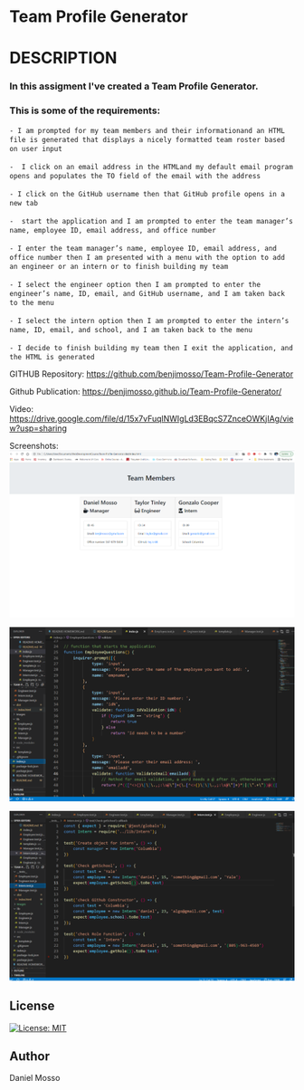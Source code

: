 # Team Profile Generator

# DESCRIPTION
### In this assigment I've created a Team Profile Generator. 
### This is some of the requirements:
    - I am prompted for my team members and their informationand an HTML file is generated that displays a nicely formatted team roster based on user input

    -  I click on an email address in the HTMLand my default email program opens and populates the TO field of the email with the address

    - I click on the GitHub username then that GitHub profile opens in a new tab

    -  start the application and I am prompted to enter the team manager’s name, employee ID, email address, and office number
    
    - I enter the team manager’s name, employee ID, email address, and office number then I am presented with a menu with the option to add an engineer or an intern or to finish building my team

    - I select the engineer option then I am prompted to enter the engineer’s name, ID, email, and GitHub username, and I am taken back to the menu

    - I select the intern option then I am prompted to enter the intern’s name, ID, email, and school, and I am taken back to the menu

    - I decide to finish building my team then I exit the application, and the HTML is generated


GITHUB Repository:
https://github.com/benjimosso/Team-Profile-Generator

Github Publication:
https://benjimosso.github.io/Team-Profile-Generator/

Video:
https://drive.google.com/file/d/15x7vFuqlNWIgLd3EBqcS7ZnceOWKjIAg/view?usp=sharing

Screenshots:
![Screenshot](https://github.com/benjimosso/Team-Profile-Generator/blob/main/Images/Screenshot1.PNG)

![Screenshot](https://github.com/benjimosso/Team-Profile-Generator/blob/main/Images/Screenshot2.PNG)

![Screenshot](https://github.com/benjimosso/Team-Profile-Generator/blob/main/Images/Screenshot3.PNG)

## License
[![License: MIT](https://img.shields.io/badge/License-MIT-yellow.svg)](https://opensource.org/licenses/MIT)

## Author 

Daniel Mosso